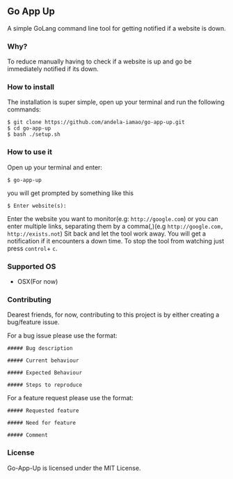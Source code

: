 ## Go App Up
A simple GoLang command line tool for getting notified if a website is down.

### Why?
To reduce manually having to check if a website is up and go be immediately notified if its down.

### How to install
The installation is super simple, open up your terminal and run the following commands:
```
$ git clone https://github.com/andela-iamao/go-app-up.git
$ cd go-app-up
$ bash ./setup.sh
```

### How to use it
Open up your terminal and enter:
```
$ go-app-up
```
you will get prompted by something like this
```
$ Enter website(s):
```
Enter the website you want to monitor(e.g: `http://google.com`) or you can enter multiple links,
separating them by a comma(,)(e.g `http://google.com, http://exists.not`)
Sit back and let the tool work away. You will get a notification if it encounters a down time.
To stop the tool from watching just press `control`+ `c`.
### Supported OS
 - OSX(For now)

### Contributing
Dearest friends,
for now, contributing to this project is by either creating a bug/feature issue.

For a bug issue please use the format:
```
##### Bug description

##### Current behaviour

##### Expected Behaviour

##### Steps to reproduce
```

For a feature request please use the format:
```
##### Requested feature

##### Need for feature

##### Comment
```

### License
Go-App-Up is licensed under the MIT License.